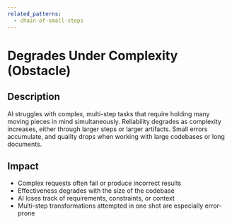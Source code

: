 ```yaml
---
related_patterns:
  - chain-of-small-steps
---
```


# Degrades Under Complexity (Obstacle)

## Description
AI struggles with complex, multi-step tasks that require holding many moving pieces in mind simultaneously.
Reliability degrades as complexity increases, either through larger steps or larger artifacts. 
Small errors accumulate, and quality drops when working with large codebases or long documents.

## Impact
- Complex requests often fail or produce incorrect results
- Effectiveness degrades with the size of the codebase
- AI loses track of requirements, constraints, or context
- Multi-step transformations attempted in one shot are especially error-prone
